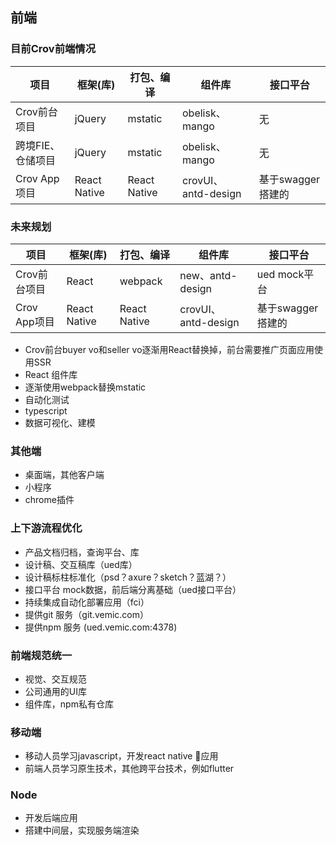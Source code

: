## 前端

### 目前Crov前端情况


| 项目  | 框架(库)  | 打包、编译  | 组件库| 接口平台 |
|  ----  | ----  | ---- | ---- | ---- |
| Crov前台项目       | jQuery | mstatic | obelisk、mango | 无 |
| 跨境FIE、仓储项目   | jQuery | mstatic  | obelisk、mango | 无 |
| Crov App项目      | React Native | React Native | crovUI、antd-design | 基于swagger搭建的 |

### 未来规划

| 项目  | 框架(库)  | 打包、编译  | 组件库| 接口平台 |
|  ----  | ----  | ---- | ---- | ---- |
| Crov前台项目       | React | webpack | new、antd-design | ued mock平台 |
| Crov App项目      | React Native | React Native | crovUI、antd-design | 基于swagger搭建的 |

- Crov前台buyer vo和seller vo逐渐用React替换掉，前台需要推广页面应用使用SSR
- React 组件库
- 逐渐使用webpack替换mstatic
- 自动化测试
- typescript
- 数据可视化、建模

### 其他端

- 桌面端，其他客户端
- 小程序
- chrome插件
  
### 上下游流程优化

- 产品文档归档，查询平台、库
- 设计稿、交互稿库（ued库）
- 设计稿标柱标准化（psd？axure？sketch？蓝湖？）
- 接口平台 mock数据，前后端分离基础（ued接口平台）
- 持续集成自动化部署应用（fci）
- 提供git 服务（git.vemic.com）
- 提供npm 服务 (ued.vemic.com:4378)

### 前端规范统一
- 视觉、交互规范
- 公司通用的UI库
- 组件库，npm私有仓库

### 移动端
- 移动人员学习javascript，开发react native 应用
- 前端人员学习原生技术，其他跨平台技术，例如flutter



### Node
- 开发后端应用
- 搭建中间层，实现服务端渲染

